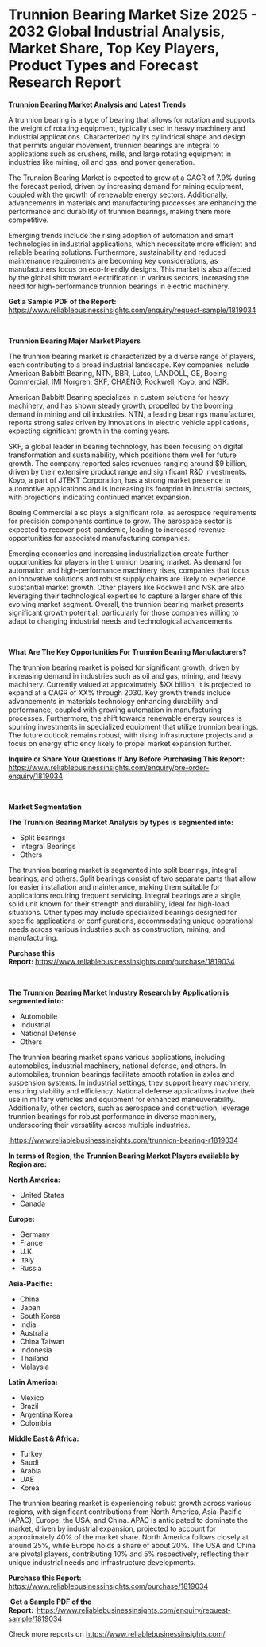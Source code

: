 <p><h1>Trunnion Bearing Market Size 2025 - 2032 Global Industrial Analysis, Market Share, Top Key Players, Product Types and Forecast Research Report</h1></p><p><strong>Trunnion Bearing Market Analysis and Latest Trends</strong></p>
<p><p>A trunnion bearing is a type of bearing that allows for rotation and supports the weight of rotating equipment, typically used in heavy machinery and industrial applications. Characterized by its cylindrical shape and design that permits angular movement, trunnion bearings are integral to applications such as crushers, mills, and large rotating equipment in industries like mining, oil and gas, and power generation.</p><p>The Trunnion Bearing Market is expected to grow at a CAGR of 7.9% during the forecast period, driven by increasing demand for mining equipment, coupled with the growth of renewable energy sectors. Additionally, advancements in materials and manufacturing processes are enhancing the performance and durability of trunnion bearings, making them more competitive. </p><p>Emerging trends include the rising adoption of automation and smart technologies in industrial applications, which necessitate more efficient and reliable bearing solutions. Furthermore, sustainability and reduced maintenance requirements are becoming key considerations, as manufacturers focus on eco-friendly designs. This market is also affected by the global shift toward electrification in various sectors, increasing the need for high-performance trunnion bearings in electric machinery.</p></p>
<p><strong>Get a Sample PDF of the Report:&nbsp;</strong> <a href="https://www.reliablebusinessinsights.com/enquiry/request-sample/1819034?utm_campaign=2226&utm_medium=2&utm_source=Github&utm_content=ia&utm_term=10022025&utm_id=trunnion-bearing">https://www.reliablebusinessinsights.com/enquiry/request-sample/1819034</a></p>
<p>&nbsp;</p>
<p><strong>Trunnion Bearing Major Market Players</strong></p>
<p><p>The trunnion bearing market is characterized by a diverse range of players, each contributing to a broad industrial landscape. Key companies include American Babbitt Bearing, NTN, BBR, Lutco, LANDOLL, GE, Boeing Commercial, IMI Norgren, SKF, CHAENG, Rockwell, Koyo, and NSK. </p><p>American Babbitt Bearing specializes in custom solutions for heavy machinery, and has shown steady growth, propelled by the booming demand in mining and oil industries. NTN, a leading bearings manufacturer, reports strong sales driven by innovations in electric vehicle applications, expecting significant growth in the coming years.</p><p>SKF, a global leader in bearing technology, has been focusing on digital transformation and sustainability, which positions them well for future growth. The company reported sales revenues ranging around $9 billion, driven by their extensive product range and significant R&D investments. Koyo, a part of JTEKT Corporation, has a strong market presence in automotive applications and is increasing its footprint in industrial sectors, with projections indicating continued market expansion.</p><p>Boeing Commercial also plays a significant role, as aerospace requirements for precision components continue to grow. The aerospace sector is expected to recover post-pandemic, leading to increased revenue opportunities for associated manufacturing companies.</p><p>Emerging economies and increasing industrialization create further opportunities for players in the trunnion bearing market. As demand for automation and high-performance machinery rises, companies that focus on innovative solutions and robust supply chains are likely to experience substantial market growth. Other players like Rockwell and NSK are also leveraging their technological expertise to capture a larger share of this evolving market segment. Overall, the trunnion bearing market presents significant growth potential, particularly for those companies willing to adapt to changing industrial needs and technological advancements.</p></p>
<p>&nbsp;</p>
<p><strong>What Are The Key Opportunities For Trunnion Bearing Manufacturers?</strong></p>
<p><p>The trunnion bearing market is poised for significant growth, driven by increasing demand in industries such as oil and gas, mining, and heavy machinery. Currently valued at approximately $XX billion, it is projected to expand at a CAGR of XX% through 2030. Key growth trends include advancements in materials technology enhancing durability and performance, coupled with growing automation in manufacturing processes. Furthermore, the shift towards renewable energy sources is spurring investments in specialized equipment that utilize trunnion bearings. The future outlook remains robust, with rising infrastructure projects and a focus on energy efficiency likely to propel market expansion further.</p></p>
<p><strong>Inquire or Share Your Questions If Any Before Purchasing This Report:</strong> <a href="https://www.reliablebusinessinsights.com/enquiry/pre-order-enquiry/1819034?utm_campaign=2226&utm_medium=2&utm_source=Github&utm_content=ia&utm_term=10022025&utm_id=trunnion-bearing">https://www.reliablebusinessinsights.com/enquiry/pre-order-enquiry/1819034</a></p>
<p>&nbsp;</p>
<p><strong>Market Segmentation</strong></p>
<p><strong>The Trunnion Bearing Market Analysis by types is segmented into:</strong></p>
<p><ul><li>Split Bearings</li><li>Integral Bearings</li><li>Others</li></ul></p>
<p><p>The trunnion bearing market is segmented into split bearings, integral bearings, and others. Split bearings consist of two separate parts that allow for easier installation and maintenance, making them suitable for applications requiring frequent servicing. Integral bearings are a single, solid unit known for their strength and durability, ideal for high-load situations. Other types may include specialized bearings designed for specific applications or configurations, accommodating unique operational needs across various industries such as construction, mining, and manufacturing.</p></p>
<p><strong>Purchase this Report:&nbsp;</strong><a href="https://www.reliablebusinessinsights.com/purchase/1819034?utm_campaign=2226&utm_medium=2&utm_source=Github&utm_content=ia&utm_term=10022025&utm_id=trunnion-bearing">https://www.reliablebusinessinsights.com/purchase/1819034</a></p>
<p>&nbsp;</p>
<p><strong>The Trunnion Bearing Market Industry Research by Application is segmented into:</strong></p>
<p><ul><li>Automobile</li><li>Industrial</li><li>National Defense</li><li>Others</li></ul></p>
<p><p>The trunnion bearing market spans various applications, including automobiles, industrial machinery, national defense, and others. In automobiles, trunnion bearings facilitate smooth rotation in axles and suspension systems. In industrial settings, they support heavy machinery, ensuring stability and efficiency. National defense applications involve their use in military vehicles and equipment for enhanced maneuverability. Additionally, other sectors, such as aerospace and construction, leverage trunnion bearings for robust performance in diverse machinery, underscoring their versatility across multiple industries.</p></p>
<p><a href="https://www.reliablebusinessinsights.com/trunnion-bearing-r1819034?utm_campaign=2226&utm_medium=2&utm_source=Github&utm_content=ia&utm_term=10022025&utm_id=trunnion-bearing">&nbsp;https://www.reliablebusinessinsights.com/trunnion-bearing-r1819034</a></p>
<p><strong>In terms of Region, the Trunnion Bearing Market Players available by Region are:</strong></p>
<p>
    <p> <strong> North America: </strong>
        <ul>
            <li>United States</li>
            <li>Canada</li>
        </ul>
        </p> 
    <p> <strong> Europe: </strong>
        <ul>
            <li>Germany</li>
            <li>France</li>
            <li>U.K.</li>
            <li>Italy</li>
            <li>Russia</li>
        </ul>
        </p> 
    <p> <strong> Asia-Pacific: </strong>
        <ul>
            <li>China</li>
            <li>Japan</li>
            <li>South Korea</li>
            <li>India</li>
            <li>Australia</li>
            <li>China Taiwan</li>
            <li>Indonesia</li>
            <li>Thailand</li>
            <li>Malaysia</li>
        </ul>
        </p> 
    <p> <strong> Latin America: </strong>
        <ul>
            <li>Mexico</li>
            <li>Brazil</li>
            <li>Argentina Korea</li>
            <li>Colombia</li>
        </ul>
        </p> 
    <p> <strong> Middle East & Africa: </strong>
        <ul>
            <li>Turkey</li>
            <li>Saudi</li>
            <li>Arabia</li>
            <li>UAE</li>
            <li>Korea</li>
        </ul>
    </p>
    </p>
<p><p>The trunnion bearing market is experiencing robust growth across various regions, with significant contributions from North America, Asia-Pacific (APAC), Europe, the USA, and China. APAC is anticipated to dominate the market, driven by industrial expansion, projected to account for approximately 40% of the market share. North America follows closely at around 25%, while Europe holds a share of about 20%. The USA and China are pivotal players, contributing 10% and 5% respectively, reflecting their unique industrial needs and infrastructure developments.</p></p>
<p><strong>Purchase this Report: </strong><a href="https://www.reliablebusinessinsights.com/purchase/1819034?utm_campaign=2226&utm_medium=2&utm_source=Github&utm_content=ia&utm_term=10022025&utm_id=trunnion-bearing">https://www.reliablebusinessinsights.com/purchase/1819034</a></p>
<p>&nbsp;<strong>Get a Sample PDF of the Report:&nbsp;&nbsp;</strong><a href="https://www.reliablebusinessinsights.com/enquiry/request-sample/1819034?utm_campaign=2226&utm_medium=2&utm_source=Github&utm_content=ia&utm_term=10022025&utm_id=trunnion-bearing">https://www.reliablebusinessinsights.com/enquiry/request-sample/1819034</a></p>
<p><strong></strong></p>
<p>Check more reports on <a href="https://www.reliablebusinessinsights.com/?utm_campaign=2226&utm_medium=2&utm_source=Github&utm_content=ia&utm_term=10022025&utm_id=trunnion-bearing">https://www.reliablebusinessinsights.com/</a></p>
